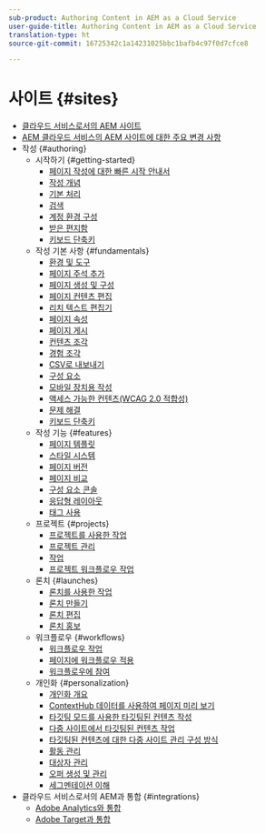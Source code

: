 ```yaml
---
sub-product: Authoring Content in AEM as a Cloud Service
user-guide-title: Authoring Content in AEM as a Cloud Service
translation-type: ht
source-git-commit: 16725342c1a14231025bbc1bafb4c97f0d7cfce8

---
```



# 사이트 {#sites}

+ [클라우드 서비스로서의 AEM 사이트](/help/sites-cloud/home.md)
+ [AEM 클라우드 서비스의 AEM 사이트에 대한 주요 변경 사항](sites-cloud-changes.md)
+ 작성 {#authoring}
   + 시작하기 {#getting-started}
      + [페이지 작성에 대한 빠른 시작 안내서](authoring/getting-started/quick-start.md)
      + [작성 개념](authoring/getting-started/concepts.md)
      + [기본 처리](authoring/getting-started/basic-handling.md)
      + [검색](authoring/getting-started/search.md)
      + [계정 환경 구성](authoring/getting-started/account-environment.md)
      + [받은 편지함](authoring/getting-started/inbox.md)
      + [키보드 단축키](authoring/getting-started/keyboard-shortcuts.md)
   + 작성 기본 사항 {#fundamentals}
      + [환경 및 도구](authoring/fundamentals/environment-tools.md)
      + [페이지 주석 추가](authoring/fundamentals/annotations.md)
      + [페이지 생성 및 구성](authoring/fundamentals/organizing-pages.md)
      + [페이지 컨텐츠 편집](authoring/fundamentals/editing-content.md)
      + [리치 텍스트 편집기](authoring/fundamentals/rich-text-editor.md)
      + [페이지 속성](authoring/fundamentals/page-properties.md)
      + [페이지 게시](authoring/fundamentals/publishing-pages.md)
      + [컨텐츠 조각](authoring/fundamentals/content-fragments.md)
      + [경험 조각](authoring/fundamentals/experience-fragments.md)
      + [CSV로 내보내기](authoring/fundamentals/csv-export.md)
      + [구성 요소](authoring/fundamentals/components.md)
      + [모바일 장치용 작성](authoring/fundamentals/mobile.md)
      + [액세스 가능한 컨텐츠(WCAG 2.0 적합성)](authoring/fundamentals/accessible-content.md)
      + [문제 해결](authoring/fundamentals/troubleshooting.md)
      + [키보드 단축키](authoring/fundamentals/keyboard-shortcuts.md)
   + 작성 기능 {#features}
      + [페이지 템플릿](authoring/features/templates.md)
      + [스타일 시스템](authoring/features/style-system.md)
      + [페이지 버전](authoring/features/page-versions.md)
      + [페이지 비교](authoring/features/page-diff.md)
      + [구성 요소 콘솔](authoring/features/components-console.md)
      + [응답형 레이아웃](authoring/features/responsive-layout.md)
      + [태그 사용](authoring/features/tags.md)
   + 프로젝트 {#projects}
      + [프로젝트를 사용한 작업](authoring/projects/overview.md)
      + [프로젝트 관리](authoring/projects/managing.md)
      + [작업](authoring/projects/tasks.md)
      + [프로젝트 워크플로우 작업](authoring/projects/workflows.md)
   + 론치 {#launches}
      + [론치를 사용한 작업](authoring/launches/overview.md)
      + [론치 만들기](authoring/launches/creating.md)
      + [론치 편집](authoring/launches/editing.md)
      + [론치 홍보](authoring/launches/promoting.md)
   + 워크플로우 {#workflows}
      + [워크플로우 작업](authoring/workflows/overview.md)
      + [페이지에 워크플로우 적용](authoring/workflows/applying.md)
      + [워크플로우에 참여](authoring/workflows/participating.md)
   + 개인화 {#personalization}
      + [개인화 개요](authoring/personalization/overview.md)
      + [ContextHub 데이터를 사용하여 페이지 미리 보기](authoring/personalization/contexthub.md)
      + [타깃팅 모드를 사용한 타깃팅된 컨텐츠 작성](authoring/personalization/targeted-content.md)
      + [다중 사이트에서 타깃팅된 컨텐츠 작업](authoring/personalization/multisite-targeted-content.md)
      + [타깃팅된 컨텐츠에 대한 다중 사이트 관리 구성 방식](authoring/personalization/multisite-structure.md)
      + [활동 관리](authoring/personalization/activities.md)
      + [대상자 관리](authoring/personalization/audiences.md)
      + [오퍼 생성 및 관리](authoring/personalization/offers.md)
      + [세그멘테이션 이해](authoring/personalization/segmentation.md)
+ 클라우드 서비스로서의 AEM과 통합 {#integrations}
   + [Adobe Analytics와 통합](integrating/adobe-analytics.md)
   + [Adobe Target과 통합](integrating/adobe-target.md)
